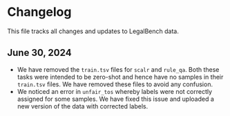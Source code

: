 # Changelog

This file tracks all changes and updates to LegalBench data.

## June 30, 2024

- We have removed the `train.tsv` files for `scalr` and `rule_qa`. Both these tasks were intended to be zero-shot and hence have no samples in their `train.tsv` files. We have removed these files to avoid any confusion.
- We noticed an error in `unfair_tos` whereby labels were not correctly assigned for some samples. We have fixed this issue and uploaded a new version of the data with corrected labels.
